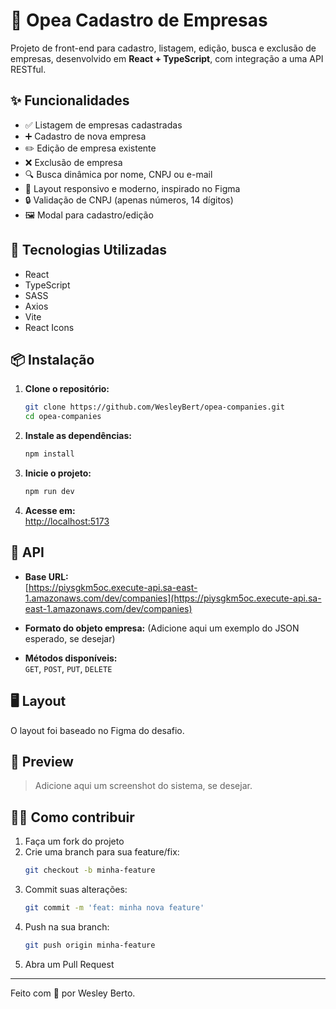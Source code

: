 # 🏢 Opea Cadastro de Empresas

Projeto de front-end para cadastro, listagem, edição, busca e exclusão de empresas, desenvolvido em **React + TypeScript**, com integração a uma API RESTful.

## ✨ Funcionalidades

- ✅ Listagem de empresas cadastradas
- ➕ Cadastro de nova empresa
- ✏️ Edição de empresa existente
- ❌ Exclusão de empresa
- 🔍 Busca dinâmica por nome, CNPJ ou e-mail
- 📱 Layout responsivo e moderno, inspirado no Figma
- 🔒 Validação de CNPJ (apenas números, 14 dígitos)
- 🖼️ Modal para cadastro/edição

## 🚀 Tecnologias Utilizadas

- React
- TypeScript
- SASS
- Axios
- Vite
- React Icons

## 📦 Instalação

1. **Clone o repositório:**
   ```bash
   git clone https://github.com/WesleyBert/opea-companies.git
   cd opea-companies
   ```
2. **Instale as dependências:**
   ```bash
   npm install
   ```
3. **Inicie o projeto:**
   ```bash
   npm run dev
   ```
4. **Acesse em:**  
   [http://localhost:5173](http://localhost:5173)

## 🔗 API

- **Base URL:**  
  [https://piysgkm5oc.execute-api.sa-east-1.amazonaws.com/dev/companies](https://piysgkm5oc.execute-api.sa-east-1.amazonaws.com/dev/companies)

- **Formato do objeto empresa:**
  (Adicione aqui um exemplo do JSON esperado, se desejar)

- **Métodos disponíveis:**  
  `GET`, `POST`, `PUT`, `DELETE`

## 🖥️ Layout

O layout foi baseado no Figma do desafio.

## 📸 Preview

> Adicione aqui um screenshot do sistema, se desejar.

## 👨‍💻 Como contribuir

1. Faça um fork do projeto
2. Crie uma branch para sua feature/fix:
   ```bash
   git checkout -b minha-feature
   ```
3. Commit suas alterações:
   ```bash
   git commit -m 'feat: minha nova feature'
   ```
4. Push na sua branch:
   ```bash
   git push origin minha-feature
   ```
5. Abra um Pull Request

---

Feito com 💜 por Wesley Berto.
